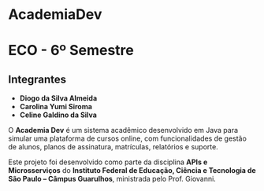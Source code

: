 # AcademiaDev
# ECO - 6º Semestre
## Integrantes  

- **Diogo da Silva Almeida**  
- **Carolina Yumi Siroma**
- **Celine Galdino da Silva**

O **Academia Dev** é um sistema acadêmico desenvolvido em Java para simular uma plataforma de cursos online,
com funcionalidades de gestão de alunos, planos de assinatura, matrículas, relatórios e suporte.  

Este projeto foi desenvolvido como parte da disciplina **APIs e Microsserviços** do **Instituto Federal de Educação, 
Ciência e Tecnologia de São Paulo – Câmpus Guarulhos**, ministrada pelo Prof. Giovanni.  
